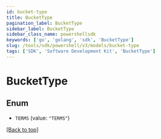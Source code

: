```yaml
---
id: bucket-type
title: BucketType
pagination_label: BucketType
sidebar_label: BucketType
sidebar_class_name: powershellsdk
keywords: ['go', 'golang', 'sdk', 'BucketType'] 
slug: /tools/sdk/powershell/v3/models/bucket-type
tags: ['SDK', 'Software Development Kit', 'BucketType']
---
```



# BucketType

## Enum


* `TERMS` (value: `"TERMS"`)


[[Back to top]](#) 

